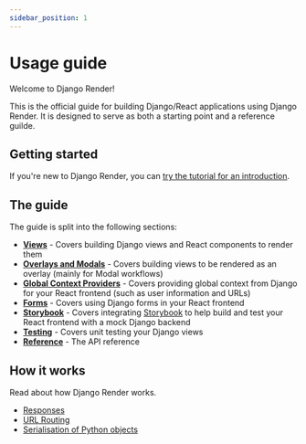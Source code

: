 ```yaml
---
sidebar_position: 1
---
```


# Usage guide

Welcome to Django Render!

This is the official guide for building Django/React applications using Django Render. It is designed to serve as both a starting point and a reference guilde.

## Getting started

If you're new to Django Render, you can [try the tutorial for an introduction](./tutorial).

## The guide

The guide is split into the following sections:

 - **[Views](./views)** - Covers building Django views and React components to render them
 - **[Overlays and Modals](./overlays)** - Covers building views to be rendered as an overlay (mainly for Modal workflows)
 - **[Global Context Providers](./global-context)** - Covers providing global context from Django for your React frontend (such as user information and URLs)
 - **[Forms](./forms)** - Covers using Django forms in your React frontend
 - **[Storybook](./storybook)** - Covers integrating [Storybook](https://storybook.js.org/) to help build and test your React frontend with a mock Django backend
 - **[Testing](./testing)** - Covers unit testing your Django views
 - **[Reference](./testing)** - The API reference

## How it works

Read about how Django Render works.

 - [Responses](./explanations/responses)
 - [URL Routing](./explanations/routing)
 - [Serialisation of Python objects](./explanations/serialisation.md)

